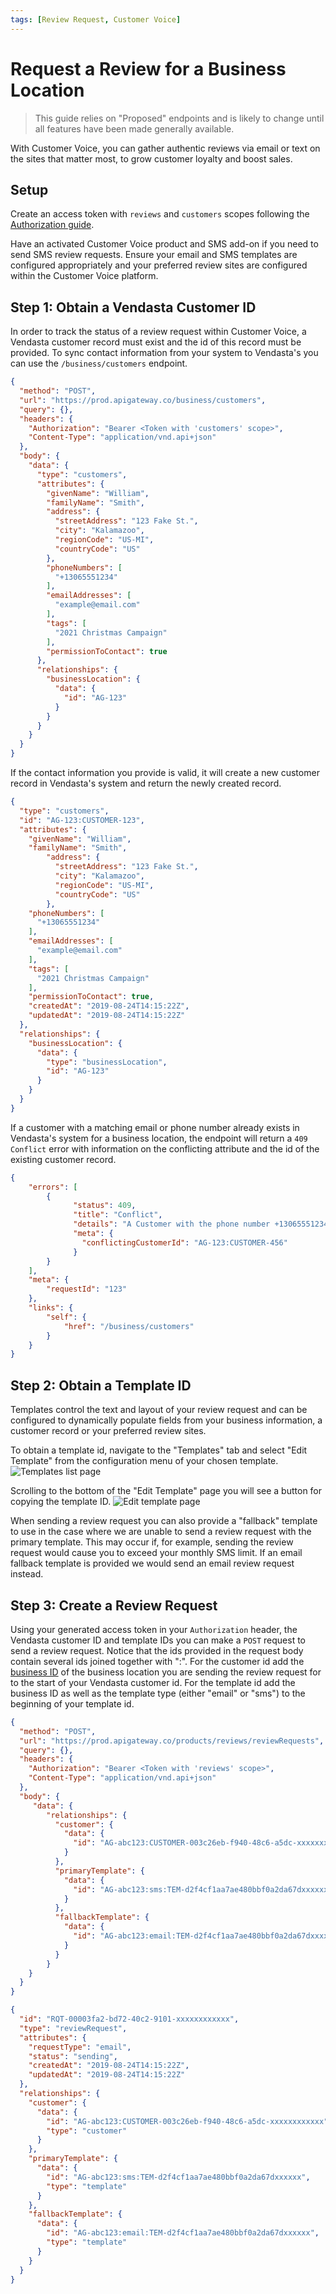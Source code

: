 ```yaml
---
tags: [Review Request, Customer Voice]
---
```

# Request a Review for a Business Location

> This guide relies on "Proposed" endpoints and is likely to change until all features have been made generally available.

With Customer Voice, you can gather authentic reviews via email or text on the sites that matter most, to grow customer loyalty and boost sales.

## Setup
Create an access token with `reviews` and `customers` scopes following the [Authorization guide](../../Authorization/Authorization.md).

Have an activated Customer Voice product and SMS add-on if you need to send SMS review requests. Ensure your email and SMS templates are configured appropriately and your preferred review sites are configured within the Customer Voice platform.

## Step 1: Obtain a Vendasta Customer ID
In order to track the status of a review request within Customer Voice, a Vendasta customer record must exist and the id of this record must be provided. To sync contact information from your system to Vendasta's you can use the `/business/customers` endpoint.
<!--
type: tab
title: Request
-->
``` json http
{
  "method": "POST",
  "url": "https://prod.apigateway.co/business/customers",
  "query": {},
  "headers": {
    "Authorization": "Bearer <Token with 'customers' scope>",
    "Content-Type": "application/vnd.api+json"
  },
  "body": {
    "data": {
      "type": "customers",
      "attributes": {
        "givenName": "William",
        "familyName": "Smith",
        "address": {
          "streetAddress": "123 Fake St.",
          "city": "Kalamazoo",
          "regionCode": "US-MI",
          "countryCode": "US"
        },
        "phoneNumbers": [
          "+13065551234"
        ],
        "emailAddresses": [
          "example@email.com"
        ],
        "tags": [
          "2021 Christmas Campaign"
        ],
        "permissionToContact": true
      },
      "relationships": {
        "businessLocation": {
          "data": {
            "id": "AG-123"
          }
        }
      }
    }
  }
}
```
<!--
type: tab
title: Customer Created Response
-->
If the contact information you provide is valid, it will create a new customer record in Vendasta's system and return the newly created record.
```json
{
  "type": "customers",
  "id": "AG-123:CUSTOMER-123",
  "attributes": {
    "givenName": "William",
    "familyName": "Smith",
        "address": {
          "streetAddress": "123 Fake St.",
          "city": "Kalamazoo",
          "regionCode": "US-MI",
          "countryCode": "US"
        },
    "phoneNumbers": [
      "+13065551234"
    ],
    "emailAddresses": [
      "example@email.com"
    ],
    "tags": [
      "2021 Christmas Campaign"
    ],
    "permissionToContact": true,
    "createdAt": "2019-08-24T14:15:22Z",
    "updatedAt": "2019-08-24T14:15:22Z"
  },
  "relationships": {
    "businessLocation": {
      "data": {
        "type": "businessLocation",
        "id": "AG-123"
      }
    }
  }
}
```
<!--
type: tab
title: Customer Conflict Response
-->
If a customer with a matching email or phone number already exists in Vendasta's system for a business location, the endpoint will return a `409 Conflict` error with information on the conflicting attribute and the id of the existing customer record.
```json
{
    "errors": [
        {
              "status": 409,
              "title": "Conflict",
              "details": "A Customer with the phone number +13065551234 already exists",
              "meta": {
                "conflictingCustomerId": "AG-123:CUSTOMER-456"
              }
        }
    ],
    "meta": {
        "requestId": "123"
    },
    "links": {
        "self": {
            "href": "/business/customers"
        }
    }
}
```
<!--
type: tab-end
-->


## Step 2: Obtain a Template ID
Templates control the text and layout of your review request and can be configured to dynamically populate fields from your business information, a customer record or your preferred review sites. 

To obtain a template id, navigate to the "Templates" tab and select "Edit Template" from the configuration menu of your chosen template. 
![Templates list page](./images/edit-template.png)

Scrolling to the bottom of the "Edit Template" page you will see a button for copying the template ID.
![Edit template page](./images/copy-template-id.png)

When sending a review request you can also provide a "fallback" template to use in the case where we are unable to send a review request with the primary template. This may occur if, for example, sending the review request would cause you to exceed your monthly SMS limit. If an email fallback template is provided we would send an email review request instead.

## Step 3: Create a Review Request
<!--
type: tab
title: Request
-->
Using your generated access token in your `Authorization` header, the Vendasta customer ID and template IDs you can make a `POST` request to send a review request. Notice that the ids provided in the request body contain several ids joined together with ":". For the customer id add the [business ID](../Accounts.md) of the business location you are sending the review request for to the start of your Vendasta customer id. For the template id add the business ID as well as the template type (either "email" or "sms") to the beginning of your template id.

```json http
{
  "method": "POST",
  "url": "https://prod.apigateway.co/products/reviews/reviewRequests",
  "query": {},
  "headers": {
    "Authorization": "Bearer <Token with 'reviews' scope>",
    "Content-Type": "application/vnd.api+json"
  },
  "body": {
     "data": {
        "relationships": {
          "customer": {
            "data": {
              "id": "AG-abc123:CUSTOMER-003c26eb-f940-48c6-a5dc-xxxxxxxxxxxx",
            }
          },
          "primaryTemplate": {
            "data": {
              "id": "AG-abc123:sms:TEM-d2f4cf1aa7ae480bbf0a2da67dxxxxxx",
            }
          },
          "fallbackTemplate": {
            "data": {
              "id": "AG-abc123:email:TEM-d2f4cf1aa7ae480bbf0a2da67dxxxxxx",
            }
          }
        }
    }
  }
}
```
<!--
type: tab
title: Example Response
-->
```json
{
  "id": "RQT-00003fa2-bd72-40c2-9101-xxxxxxxxxxxx",
  "type": "reviewRequest",
  "attributes": {
    "requestType": "email",
    "status": "sending",
    "createdAt": "2019-08-24T14:15:22Z",
    "updatedAt": "2019-08-24T14:15:22Z"
  },
  "relationships": {
    "customer": {
      "data": {
        "id": "AG-abc123:CUSTOMER-003c26eb-f940-48c6-a5dc-xxxxxxxxxxxx",
        "type": "customer"
      }
    },
    "primaryTemplate": {
      "data": {
        "id": "AG-abc123:sms:TEM-d2f4cf1aa7ae480bbf0a2da67dxxxxxx",
        "type": "template"
      }
    },
    "fallbackTemplate": {
      "data": {
        "id": "AG-abc123:email:TEM-d2f4cf1aa7ae480bbf0a2da67dxxxxxx",
        "type": "template"
      }
    }
  }
}
```
<!--
type: tab-end
-->